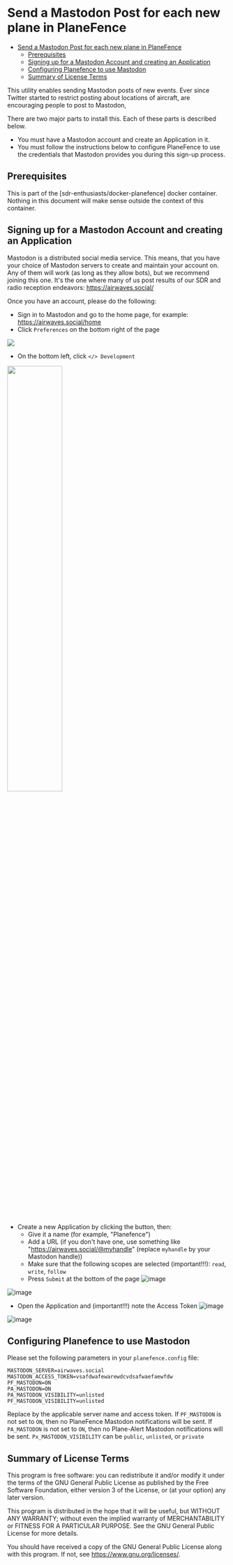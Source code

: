 # Send a Mastodon Post for each new plane in PlaneFence

- [Send a Mastodon Post for each new plane in PlaneFence](#send-a-mastodon-post-for-each-new-plane-in-planefence)
  - [Prerequisites](#prerequisites)
  - [Signing up for a Mastodon Account and creating an Application](#signing-up-for-a-mastodon-account-and-creating-an-application)
  - [Configuring Planefence to use Mastodon](#configuring-planefence-to-use-mastodon)
  - [Summary of License Terms](#summary-of-license-terms)


This utility enables sending Mastodon posts of new events. Ever since Twitter started to restrict posting about locations of aircraft, are encouraging people to post to Mastodon,

There are two major parts to install this. Each of these parts is described below.

- You must have a Mastodon account and create an Application in it.
- You must follow the instructions below to configure PlaneFence to use the credentials that Mastodon provides you during this sign-up process.

## Prerequisites

This is part of the [sdr-enthusiasts/docker-planefence] docker container. Nothing in this document will make sense outside the context of this container.

## Signing up for a Mastodon Account and creating an Application

Mastodon is a distributed social media service. This means, that you have your choice of Mastodon servers to create and maintain your account on. Any of them will work (as long as they allow bots), but we recommend joining this one. It's the one where many of us post results of our SDR and radio reception endeavors: https://airwaves.social/

Once you have an account, please do the following:

- Sign in to Mastodon and go to the home page, for example: https://airwaves.social/home
- Click `Preferences` on the bottom right of the page
<img src="https://user-images.githubusercontent.com/15090643/208437930-ee33596d-5015-4283-923c-12913552f6db.png"/>

- On the bottom left, click `</> Development`
<img src="https://user-images.githubusercontent.com/15090643/208438201-27c29fec-cad9-43fe-88f6-c4009961b162.png" width="50%" />

- Create a new Application by clicking the button, then:
  - Give it a name (for example, "Planefence")
  - Add a URL (if you don't have one, use something like "https://airwaves.social/@myhandle" (replace `myhandle` by your Mastodon handle))
  - Make sure that the following scopes are selected (important!!!): `read`, `write`, `follow`
  - Press `Submit` at the bottom of the page
![image](https://user-images.githubusercontent.com/15090643/208438325-2f5dd1b7-ebd8-404e-8929-7bf5e7875037.png)

![image](https://user-images.githubusercontent.com/15090643/208438373-de1defdb-41ee-4528-a659-f2faa846733d.png)

- Open the Application and (important!!!) note the Access Token
![image](https://user-images.githubusercontent.com/15090643/208438462-b40cc847-f36c-4db7-bacb-54a68fae2cff.png)

![image](https://user-images.githubusercontent.com/15090643/208438987-3e1fd9c2-5ce9-46c0-92e9-20bb78f55a8c.png)

## Configuring Planefence to use Mastodon

Please set the following parameters in your `planefence.config` file:

```text
MASTODON_SERVER=airwaves.social
MASTODON_ACCESS_TOKEN=vsafdwafewarewdcvdsafwaefaewfdw
PF_MASTODON=ON
PA_MASTODON=ON
PA_MASTODON_VISIBILITY=unlisted
PF_MASTODON_VISIBILITY=unlisted
```

Replace by the applicable server name and access token.
If `PF_MASTODON` is not set to `ON`, then no PlaneFence Mastodon notifications will be sent.
If `PA_MASTODON` is not set to `ON`, then no Plane-Alert Mastodon notifications will be sent.
`Px_MASTODON_VISIBILITY` can be `public`, `unlisted`, or `private`

## Summary of License Terms

This program is free software: you can redistribute it and/or modify
it under the terms of the GNU General Public License as published by
the Free Software Foundation, either version 3 of the License, or
(at your option) any later version.

This program is distributed in the hope that it will be useful,
but WITHOUT ANY WARRANTY; without even the implied warranty of
MERCHANTABILITY or FITNESS FOR A PARTICULAR PURPOSE.  See the
GNU General Public License for more details.

You should have received a copy of the GNU General Public License
along with this program.  If not, see <https://www.gnu.org/licenses/>.
